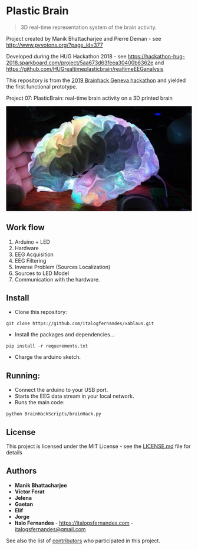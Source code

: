 # Plastic Brain
> 3D real-time representation system of the brain activity.

Project created by Manik Bhattacharjee and Pierre Deman - see http://www.pyvotons.org/?page_id=377

Developed during the HUG Hackathon 2018 - see https://hackathon-hug-2018.sparkboard.com/project/5aa673d63feea30400b6362e and https://github.com/HUGrealtimeplasticbrain/realtimeEEGanalysis 

This repository is from the [2019 Brainhack Geneva hackathon](https://brainhack.ch/) and yielded the first functional prototype.

Project 07: PlasticBrain: real-time brain activity on a 3D printed brain


![](brain_sim.jpg)

## Work flow

1. Arduino + LED
2. Hardware
3. EEG Acquisition
4. EEG Filtering
5. Inverse Problem (Sources Localization)
6. Sources to LED Model
7. Communication with the hardware.

## Install
* Clone this repository:
```
git clone https://github.com/italogfernandes/xablaus.git
```
* Install the packages and dependencies...
```
pip install -r requerements.txt
```
* Charge the arduino sketch.

## Running:

* Connect the arduino to your USB port.
* Starts the EEG data stream in your local network.
* Runs the main code:
```
python BrainHackScripts/brainHack.py
```

## License

This project is licensed under the MIT License - see the [LICENSE.md](LICENSE.md) file for details

## Authors

* **Manik Bhattacharjee**
* **Victor Ferat**
* **Jelena**
* **Gaetan**
* **Elif**
* **Jorge**
* **Italo Fernandes** - https://italogsfernandes.com - italogsfernandes@gmail.com

See also the list of [contributors](https://github.com/brainhack-ch/plastic-brain/contributors) who participated in this project.

